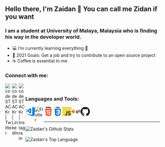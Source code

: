 ## Hello there, I'm Zaidan 👋 You can call me Zidan if you want

### I am a student at University of Malaya, Malaysia who is finding his way in the developer world.
- 💻 I’m currently learning everything 🤘
- 🥅 2021 Goals: Get a job and try to contribute to an open source project
- ☕ Coffee is essential to me


### Connect with me:

[<img align="left" alt="codeSTACKr | Twitter" width="22px" src="https://cdn.jsdelivr.net/npm/simple-icons@v3/icons/twitter.svg" />][twitter]
[<img align="left" alt="codeSTACKr | LinkedIn" width="22px" src="https://cdn.jsdelivr.net/npm/simple-icons@v3/icons/linkedin.svg" />][linkedin]
[<img align="left" alt="codeSTACKr | Instagram" width="22px" src="https://cdn.jsdelivr.net/npm/simple-icons@v3/icons/instagram.svg" />][instagram]

<br />

### Languages and Tools:

<img align="left" alt="Visual Studio Code" width="30px" src="https://raw.githubusercontent.com/github/explore/80688e429a7d4ef2fca1e82350fe8e3517d3494d/topics/visual-studio-code/visual-studio-code.png">
<img align="left" alt="Flutter" width="30px" src="https://plugins.jetbrains.com/files/9212/93574/icon/pluginIcon.png">
<img align="left" alt="HTML5" width="30px" src="https://raw.githubusercontent.com/github/explore/80688e429a7d4ef2fca1e82350fe8e3517d3494d/topics/html/html.png">
<img align="left" alt="CSS3" width="30px" src="https://raw.githubusercontent.com/github/explore/80688e429a7d4ef2fca1e82350fe8e3517d3494d/topics/css/css.png">
<img align="left" alt="JavaScript" width="30px" src="https://raw.githubusercontent.com/github/explore/80688e429a7d4ef2fca1e82350fe8e3517d3494d/topics/javascript/javascript.png">
<img align="left" alt="Git" width="30px" src="https://raw.githubusercontent.com/github/explore/80688e429a7d4ef2fca1e82350fe8e3517d3494d/topics/git/git.png">
<img align="left" alt="GitHub" width="30px" src="https://raw.githubusercontent.com/github/explore/78df643247d429f6cc873026c0622819ad797942/topics/github/github.png">


<br />
<br />

---


<img align="left" alt="Zaidan's Github Stats" src="https://github-readme-stats.vercel.app/api?username=mhdzidannn&show_icons=true&hide_border=true&count_private=true&theme=radical&include_all_commits=true" />

<br />
<br />

<img align="left" alt="Zaidan's Top Language" src="https://github-readme-stats.vercel.app/api/top-langs/?username=mhdzidannn&layout=compact" />


[twitter]: https://twitter.com/Zaidan_s6
[instagram]: https://www.instagram.com/mhdzidannn/
[linkedin]: https://www.linkedin.com/in/zaidankhalil/
